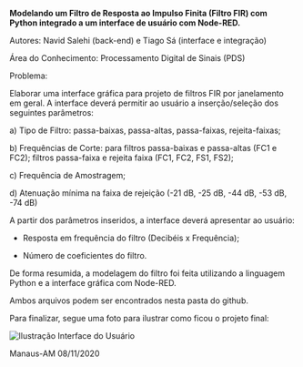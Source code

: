 
**Modelando um Filtro de Resposta ao Impulso Finita (Filtro FIR) com Python integrado a um interface de usuário com Node-RED.**

Autores: Navid Salehi (back-end) e Tiago Sá (interface e integração)

Área do Conhecimento: Processamento Digital de Sinais (PDS)

Problema:

Elaborar uma interface gráfica para projeto de filtros FIR por janelamento em geral. A interface deverá permitir ao usuário a inserção/seleção dos seguintes parâmetros: 

a) Tipo de Filtro: passa-baixas, passa-altas, passa-faixas, rejeita-faixas;

b) Frequências de Corte: para filtros passa-baixas e passa-altas (FC1 e FC2); filtros passa-faixa e rejeita faixa (FC1, FC2, FS1, FS2);

c) Frequência de Amostragem;

d) Atenuação mínima na faixa de rejeição (-21 dB, -25 dB, -44 dB, -53 dB, -74 dB)

A partir dos parâmetros inseridos, a interface deverá apresentar ao usuário:

- Resposta em frequência do filtro (Decibéis x Frequência);

- Número de coeficientes do filtro.

De forma resumida, a modelagem do filtro foi feita utilizando a linguagem Python e a interface gráfica com Node-RED.

Ambos arquivos podem ser encontrados nesta pasta do github. 

Para finalizar, segue uma foto para ilustrar como ficou o projeto final:

![Ilustração Interface do Usuário](https://user-images.githubusercontent.com/49340230/98497096-840e7980-2219-11eb-9f5e-eabcf70ff43a.png)


Manaus-AM
08/11/2020

